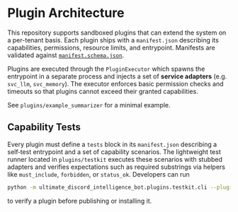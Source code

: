 # Plugin Architecture

This repository supports sandboxed plugins that can extend the system on a per-tenant basis.  Each plugin ships with a
`manifest.json` describing its capabilities, permissions, resource limits, and entrypoint.  Manifests are validated
against [`manifest.schema.json`](../src/ultimate_discord_intelligence_bot/plugins/manifest.schema.json).

Plugins are executed through the `PluginExecutor` which spawns the entrypoint in a separate process and injects a set of
**service adapters** (e.g. `svc_llm`, `svc_memory`).  The executor enforces basic permission checks and timeouts so that
plugins cannot exceed their granted capabilities.

See `plugins/example_summarizer` for a minimal example.

## Capability Tests

Every plugin must define a `tests` block in its `manifest.json` describing a self‑test entrypoint and a set of capability
scenarios.  The lightweight test runner located in `plugins/testkit` executes these scenarios with stubbed adapters and
verifies expectations such as required substrings via helpers like `must_include`, `forbidden`, or `status_ok`.  Developers can run

```bash
python -m ultimate_discord_intelligence_bot.plugins.testkit.cli --plugin ultimate_discord_intelligence_bot.plugins.example_summarizer
```

to verify a plugin before publishing or installing it.
